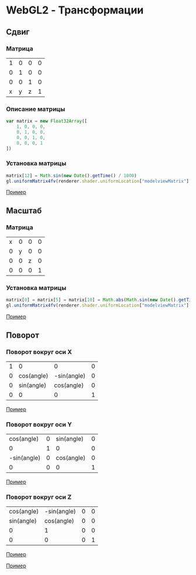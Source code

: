 # WebGL2 - Трансформации

## Сдвиг

### Матрица

| | | | |
|-|-|-|-|
|1|0|0|0|
|0|1|0|0|
|0|0|1|0|
|x|y|z|1|

### Описание матрицы

```javascript
var matrix = new Float32Array([
    1, 0, 0, 0,
    0, 1, 0, 0,
    0, 0, 1, 0,
    0, 0, 0, 1
])
```

### Установка матрицы

```javascript
matrix[12] = Math.sin(new Date().getTime() / 1000)
gl.uniformMatrix4fv(renderer.shader.uniformLocation["modelviewMatrix"], false, matrix)
```

[Пример](https://mrgobus.github.io/webgl2_experiments/transformation/translate.html)

## Масштаб

### Матрица

| | | | |
|-|-|-|-|
|x|0|0|0|
|0|y|0|0|
|0|0|z|0|
|0|0|0|1|

### Установка матрицы

```javascript
matrix[0] = matrix[5] = matrix[10] = Math.abs(Math.sin(new Date().getTime() / 1000))
gl.uniformMatrix4fv(renderer.shader.uniformLocation["modelviewMatrix"], false, matrix)
```

[Пример](https://mrgobus.github.io/webgl2_experiments/transformation/scale.html)

## Поворот

### Поворот вокруг оси X

| |          |           | |
|-|----------|-----------|-|
|1|         0|          0|0|
|0|cos(angle)|-sin(angle)|0|
|0|sin(angle)| cos(angle)|0|
|0|         0|          0|1|

[Пример](https://mrgobus.github.io/webgl2_experiments/transformation/rotate_x.html)

### Поворот вокруг оси Y

|           | |          | |
|-----------|-|----------|-|
| cos(angle)|0|sin(angle)|0|
|          0|1|         0|0|
|-sin(angle)|0|cos(angle)|0|
|          0|0|         0|1|

[Пример](https://mrgobus.github.io/webgl2_experiments/transformation/rotate_y.html)

### Поворот вокруг оси Z

|           |           | | |
|-----------|-----------|-|-|
| cos(angle)|-sin(angle)|0|0|
| sin(angle)| cos(angle)|0|0|
|          0|          1|0|0|
|          0|          0|0|1|

[Пример](https://mrgobus.github.io/webgl2_experiments/transformation/rotate_z.html)

[Пример](https://mrgobus.github.io/webgl2_experiments/transformation/rotate.html)
